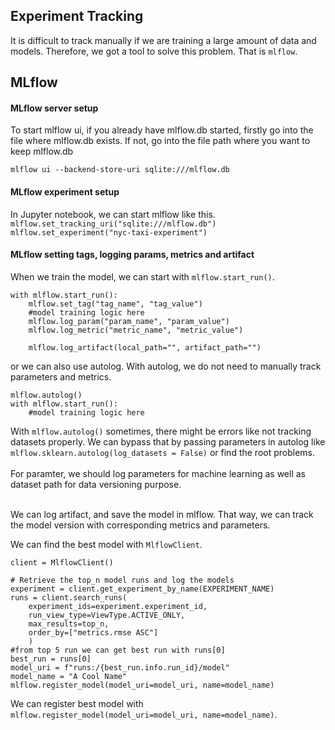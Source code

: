 ## Experiment Tracking

It is difficult to track manually if we are training a large amount of data and models. Therefore, we got a tool to solve this problem. That is `mlflow`.

## MLflow

#### MLflow server setup

To start mlflow ui, if you already have mlflow.db started, firstly go into the file where mlflow.db exists. If not, go into the file path where you want to keep mlflow.db

```
mlflow ui --backend-store-uri sqlite:///mlflow.db

```

#### MLflow experiment setup

In Jupyter notebook, we can start mlflow like this. 
`
mlflow.set_tracking_uri("sqlite:///mlflow.db")
mlflow.set_experiment("nyc-taxi-experiment")
`

#### MLflow setting tags, logging params, metrics and artifact
When we train the model, we can start with `mlflow.start_run()`.

```
with mlflow.start_run():
    mlflow.set_tag("tag_name", "tag_value")
    #model training logic here
    mlflow.log_param("param_name", "param_value")
    mlflow.log_metric("metric_name", "metric_value")

    mlflow.log_artifact(local_path="", artifact_path="")
```

or we can also use autolog. With autolog, we do not need to manually track parameters and metrics.<br>

```
mlflow.autolog()
with mlflow.start_run():
    #model training logic here
```

With `mlflow.autolog()` sometimes, there might be errors like not tracking datasets properly. We can bypass that by passing parameters in autolog like `mlflow.sklearn.autolog(log_datasets = False)` or find the root problems. 
<br><br>
For paramter, we should log parameters for machine learning as well as dataset path for data versioning purpose.<br><br>

We can log artifact, and save the model in mlflow. That way, we can track the model version with corresponding metrics and parameters.

We can find the best model with `MlflowClient`.
```
client = MlflowClient()

# Retrieve the top_n model runs and log the models
experiment = client.get_experiment_by_name(EXPERIMENT_NAME)
runs = client.search_runs(
    experiment_ids=experiment.experiment_id,
    run_view_type=ViewType.ACTIVE_ONLY,
    max_results=top_n,
    order_by=["metrics.rmse ASC"]
    )
#from top 5 run we can get best run with runs[0]
best_run = runs[0]
model_uri = f"runs:/{best_run.info.run_id}/model"
model_name = "A Cool Name"
mlflow.register_model(model_uri=model_uri, name=model_name)
```
We can register best model with `mlflow.register_model(model_uri=model_uri, name=model_name)`. 

